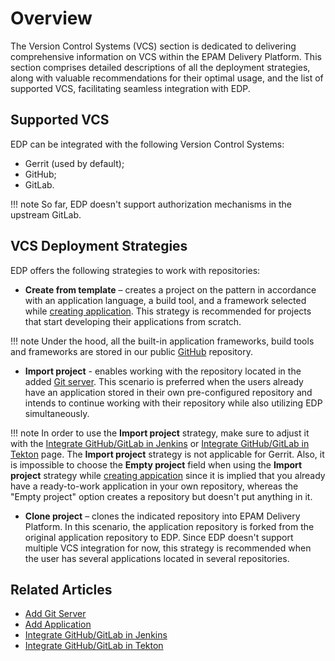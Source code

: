 # Overview

The Version Control Systems (VCS) section is dedicated to delivering comprehensive information on VCS within the EPAM Delivery Platform. This section comprises detailed descriptions of all the deployment strategies, along with valuable recommendations for their optimal usage, and the list of supported VCS, facilitating seamless integration with EDP.


## Supported VCS

EDP can be integrated with the following Version Control Systems:

* Gerrit (used by default);
* GitHub;
* GitLab.

!!! note
    So far, EDP doesn't support authorization mechanisms in the upstream GitLab.

## VCS Deployment Strategies

EDP offers the following strategies to work with repositories:

* **Create from template** – creates a project on the pattern in accordance with an application language, a build tool, and a framework selected while [creating application](../user-guide/add-application.md). This strategy is recommended for projects that start developing their applications from scratch.

!!! note
    Under the hood, all the built-in application frameworks, build tools and frameworks are stored in our public [GitHub](https://github.com/epmd-edp) repository.

* **Import project** - enables working with the repository located in the added [Git server](../user-guide/add-git-server.md). This scenario is preferred when the users already have an application stored in their own pre-configured repository and intends to continue working with their repository while also utilizing EDP simultaneously.

!!! note
    In order to use the **Import project** strategy, make sure to adjust it with the [Integrate GitHub/GitLab in Jenkins](../operator-guide/import-strategy-jenkins.md) or [Integrate GitHub/GitLab in Tekton](../operator-guide/import-strategy-tekton.md) page.
    The **Import project** strategy is not applicable for Gerrit.
    Also, it is impossible to choose the **Empty project** field when using the **Import project** strategy while [creating appication](../user-guide/add-application.md) since it is implied that you already have a ready-to-work application in your own repository, whereas the "Empty project" option creates a repository but doesn't put anything in it.

* **Clone project** – clones the indicated repository into EPAM Delivery Platform. In this scenario, the application repository is forked from the original application repository to EDP. Since EDP doesn't support multiple VCS integration for now, this strategy is recommended when the user has several applications located in several repositories.

## Related Articles

* [Add Git Server](../user-guide/add-git-server.md)
* [Add Application](../user-guide/add-application.md)
* [Integrate GitHub/GitLab in Jenkins](../operator-guide/import-strategy-jenkins.md)
* [Integrate GitHub/GitLab in Tekton](../operator-guide/import-strategy-tekton.md)
